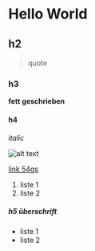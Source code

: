 # Hello World

## h2

> quote

### h3
**fett geschrieben**

#### h4
 *italic*

![alt text](https://54gradsoftware.de/img/w1.png)

[link 54gs](https://54gradsoftware.de)

1. liste 1
2. liste 2

##### h5 überschrift

* liste 1
* liste 2